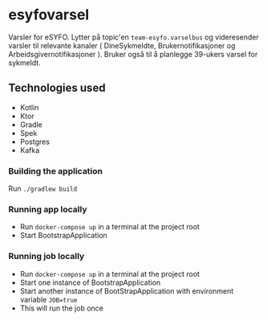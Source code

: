# esyfovarsel
Varsler for eSYFO. Lytter på topic'en `team-esyfo.varselbus` og videresender varsler til
relevante kanaler ( DineSykmeldte, Brukernotifikasjoner og Arbeidsgivernotifikasjoner ).
Bruker også til å planlegge 39-ukers varsel for sykmeldt.

## Technologies used
* Kotlin
* Ktor
* Gradle
* Spek
* Postgres
* Kafka

### Building the application
Run `./gradlew build`

### Running app locally

- Run `docker-compose up` in a terminal at the project root
- Start BootstrapApplication

### Running job locally

- Run `docker-compose up` in a terminal at the project root
- Start one instance of BootstrapApplication
- Start another instance of BootStrapApplication with environment variable `JOB=true`
- This will run the job once
